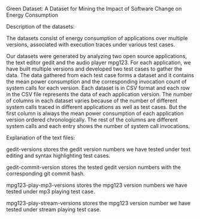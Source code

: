 Green Dataset: A Dataset for Mining the Impact of Software Change on Energy Consumption

Description of the datasets:

The datasets consist of energy consumption of applications over multiple versions, 
associated with execution traces under various test cases.

Our datasets were generated by analyzing two open source applications, the text editor 
gedit and the audio player mpg123. For each application, we have built multiple versions 
and developed two test cases to gather the data. The data gathered from each test case 
forms a dataset and it contains the mean power consumption and the corresponding invocation 
count of system calls for each version. Each dataset is in CSV format and each row in
the CSV file represents the data of each application version. The number of columns in 
each dataset varies because of the number of different system calls traced in different 
applications as well as test cases. But the first column is always the mean power consumption
of each application version ordered chronologically. The rest of the columns are different 
system calls and each entry shows the number of system call invocations.

Explanation of the text files:

gedit-versions stores the gedit version numbers we have tested under text editing and syntax
highlighting test cases.

gedit-commit-version stores the tested gedit version numbers with the corresponding git
commit hash.

mpg123-play-mp3-versions stores the mpg123 version numbers we have tested under mp3 playing
test case.

mpg123-play-stream-versions stores the mpg123 version number we have tested under stream playing
test case.

